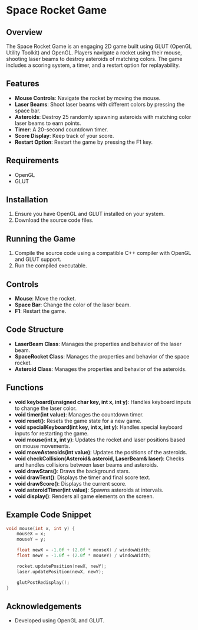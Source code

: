 # Space Rocket Game

## Overview
The Space Rocket Game is an engaging 2D game built using GLUT (OpenGL Utility Toolkit) and OpenGL. Players navigate a rocket using their mouse, shooting laser beams to destroy asteroids of matching colors. The game includes a scoring system, a timer, and a restart option for replayability.

## Features
- **Mouse Controls**: Navigate the rocket by moving the mouse.
- **Laser Beams**: Shoot laser beams with different colors by pressing the space bar.
- **Asteroids**: Destroy 25 randomly spawning asteroids with matching color laser beams to earn points.
- **Timer**: A 20-second countdown timer.
- **Score Display**: Keep track of your score.
- **Restart Option**: Restart the game by pressing the F1 key.

## Requirements
- OpenGL
- GLUT

## Installation
1. Ensure you have OpenGL and GLUT installed on your system.
2. Download the source code files.

## Running the Game
1. Compile the source code using a compatible C++ compiler with OpenGL and GLUT support.
2. Run the compiled executable.

## Controls
- **Mouse**: Move the rocket.
- **Space Bar**: Change the color of the laser beam.
- **F1**: Restart the game.

## Code Structure
- **LaserBeam Class**: Manages the properties and behavior of the laser beam.
- **SpaceRocket Class**: Manages the properties and behavior of the space rocket.
- **Asteroid Class**: Manages the properties and behavior of the asteroids.

## Functions
- **void keyboard(unsigned char key, int x, int y)**: Handles keyboard inputs to change the laser color.
- **void timer(int value)**: Manages the countdown timer.
- **void reset()**: Resets the game state for a new game.
- **void specialKeyboard(int key, int x, int y)**: Handles special keyboard inputs for restarting the game.
- **void mouse(int x, int y)**: Updates the rocket and laser positions based on mouse movements.
- **void moveAsteroids(int value)**: Updates the positions of the asteroids.
- **void checkCollision(Asteroid& asteroid, LaserBeam& laser)**: Checks and handles collisions between laser beams and asteroids.
- **void drawStars()**: Draws the background stars.
- **void drawText()**: Displays the timer and final score text.
- **void drawScore()**: Displays the current score.
- **void asteroidTimer(int value)**: Spawns asteroids at intervals.
- **void display()**: Renders all game elements on the screen.

## Example Code Snippet
```cpp
void mouse(int x, int y) {
    mouseX = x;
    mouseY = y;

    float newX = -1.0f + (2.0f * mouseX) / windowWidth;
    float newY = -1.0f + (2.0f * mouseY) / windowWidth;

    rocket.updatePosition(newX, newY);
    laser.updatePosition(newX, newY);

    glutPostRedisplay();
}
```

## Acknowledgements
- Developed using OpenGL and GLUT.

